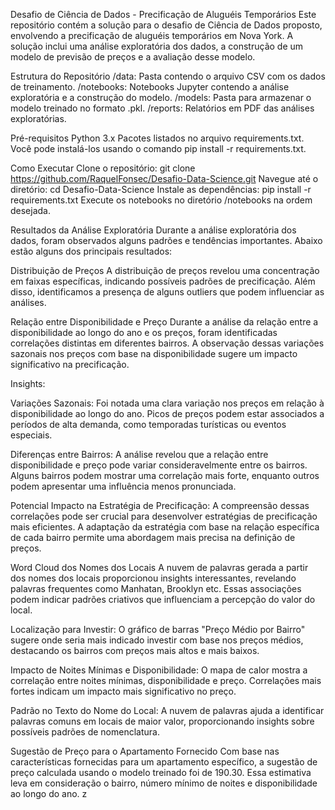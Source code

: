 
Desafio de Ciência de Dados - Precificação de Aluguéis Temporários
Este repositório contém a solução para o desafio de Ciência de Dados proposto, envolvendo a precificação de aluguéis temporários em Nova York. A solução inclui uma análise exploratória dos dados, a construção de um modelo de previsão de preços e a avaliação desse modelo.


Estrutura do Repositório
/data: Pasta contendo o arquivo CSV com os dados de treinamento.
/notebooks: Notebooks Jupyter contendo a análise exploratória e a construção do modelo.
/models: Pasta para armazenar o modelo treinado no formato .pkl.
/reports: Relatórios em PDF das análises exploratórias.

Pré-requisitos
Python 3.x
Pacotes listados no arquivo requirements.txt. Você pode instalá-los usando o comando pip install -r requirements.txt.

Como Executar
Clone o repositório: git clone https://github.com/RaquelFonsec/Desafio-Data-Science.git
Navegue até o diretório: cd Desafio-Data-Science
Instale as dependências: pip install -r requirements.txt
Execute os notebooks no diretório /notebooks na ordem desejada.


Resultados da Análise Exploratória
Durante a análise exploratória dos dados, foram observados alguns padrões e tendências importantes. Abaixo estão alguns dos principais resultados:

Distribuição de Preços
A distribuição de preços revelou uma concentração em faixas específicas, indicando possíveis padrões de precificação. Além disso, identificamos a presença de alguns outliers que podem influenciar as análises.

Relação entre Disponibilidade e Preço
Durante a análise da relação entre a disponibilidade ao longo do ano e os preços, foram identificadas correlações distintas em diferentes bairros. A observação dessas variações sazonais nos preços com base na disponibilidade sugere um impacto significativo na precificação.

Insights:

Variações Sazonais: Foi notada uma clara variação nos preços em relação à disponibilidade ao longo do ano. Picos de preços podem estar associados a períodos de alta demanda, como temporadas turísticas ou eventos especiais.

Diferenças entre Bairros: A análise revelou que a relação entre disponibilidade e preço pode variar consideravelmente entre os bairros. Alguns bairros podem mostrar uma correlação mais forte, enquanto outros podem apresentar uma influência menos pronunciada.


Potencial Impacto na Estratégia de Precificação: A compreensão dessas correlações pode ser crucial para desenvolver estratégias de precificação mais eficientes. A adaptação da estratégia com base na relação específica de cada bairro permite uma abordagem mais precisa na definição de preços.


Word Cloud dos Nomes dos Locais
A nuvem de palavras gerada a partir dos nomes dos locais proporcionou insights interessantes, revelando palavras frequentes como Manhatan, Brooklyn etc. Essas associações podem indicar padrões criativos que influenciam a percepção do valor do local.

Localização para Investir: O gráfico de barras "Preço Médio por Bairro" sugere onde seria mais indicado investir com base nos preços médios, destacando os bairros com preços mais altos e mais baixos.

Impacto de Noites Mínimas e Disponibilidade: O mapa de calor mostra a correlação entre noites mínimas, disponibilidade e preço. Correlações mais fortes indicam um impacto mais significativo no preço.

Padrão no Texto do Nome do Local: A nuvem de palavras ajuda a identificar palavras comuns em locais de maior valor, proporcionando insights sobre possíveis padrões de nomenclatura.

Sugestão de Preço para o Apartamento Fornecido
Com base nas características fornecidas para um apartamento específico, a sugestão de preço calculada usando o modelo treinado foi de 190.30. Essa estimativa leva em consideração o bairro, número mínimo de noites e disponibilidade ao longo do ano.
z
